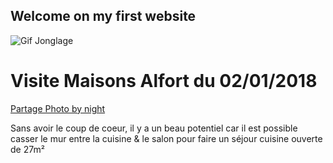 ## Welcome on my first website

![Gif Jonglage](https://funtastique.fr/wp-content/uploads/2012/12/un-jongleur-fou.gif)

# Visite Maisons Alfort du 02/01/2018
[Partage Photo by night](https://drive.google.com/open?id=1uCH0njfeAU6leITwXMbTlNaDRq62cmcz "Google Share")

Sans avoir le coup de coeur, il y a un beau potentiel car il est possible casser le mur entre la cuisine & le salon pour faire un séjour cuisine ouverte de 27m²
